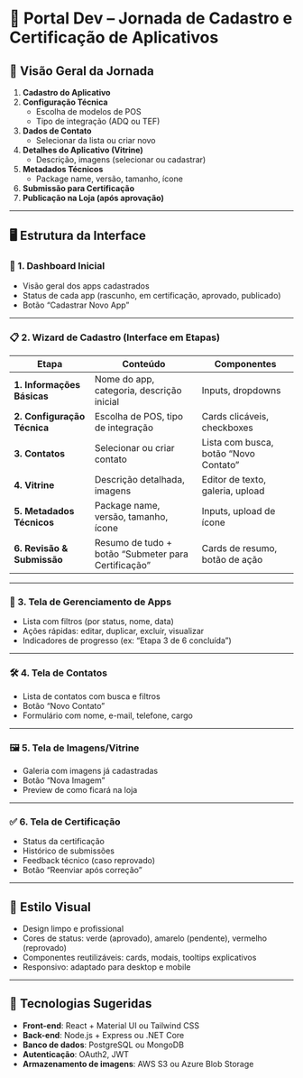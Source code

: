 # 🧩 Portal Dev – Jornada de Cadastro e Certificação de Aplicativos

## 🧭 Visão Geral da Jornada

1. **Cadastro do Aplicativo**
2. **Configuração Técnica**
   - Escolha de modelos de POS
   - Tipo de integração (ADQ ou TEF)
3. **Dados de Contato**
   - Selecionar da lista ou criar novo
4. **Detalhes do Aplicativo (Vitrine)**
   - Descrição, imagens (selecionar ou cadastrar)
5. **Metadados Técnicos**
   - Package name, versão, tamanho, ícone
6. **Submissão para Certificação**
7. **Publicação na Loja (após aprovação)**

---

## 🖥️ Estrutura da Interface

### 🔷 1. Dashboard Inicial

- Visão geral dos apps cadastrados
- Status de cada app (rascunho, em certificação, aprovado, publicado)
- Botão “Cadastrar Novo App”

---

### 📋 2. Wizard de Cadastro (Interface em Etapas)

| Etapa | Conteúdo | Componentes |
|-------|----------|-------------|
| **1. Informações Básicas** | Nome do app, categoria, descrição inicial | Inputs, dropdowns |
| **2. Configuração Técnica** | Escolha de POS, tipo de integração | Cards clicáveis, checkboxes |
| **3. Contatos** | Selecionar ou criar contato | Lista com busca, botão “Novo Contato” |
| **4. Vitrine** | Descrição detalhada, imagens | Editor de texto, galeria, upload |
| **5. Metadados Técnicos** | Package name, versão, tamanho, ícone | Inputs, upload de ícone |
| **6. Revisão & Submissão** | Resumo de tudo + botão “Submeter para Certificação” | Cards de resumo, botão de ação |

---

### 🧩 3. Tela de Gerenciamento de Apps

- Lista com filtros (por status, nome, data)
- Ações rápidas: editar, duplicar, excluir, visualizar
- Indicadores de progresso (ex: “Etapa 3 de 6 concluída”)

---

### 🛠️ 4. Tela de Contatos

- Lista de contatos com busca e filtros
- Botão “Novo Contato”
- Formulário com nome, e-mail, telefone, cargo

---

### 🖼️ 5. Tela de Imagens/Vitrine

- Galeria com imagens já cadastradas
- Botão “Nova Imagem”
- Preview de como ficará na loja

---

### ✅ 6. Tela de Certificação

- Status da certificação
- Histórico de submissões
- Feedback técnico (caso reprovado)
- Botão “Reenviar após correção”

---

## 🎨 Estilo Visual

- Design limpo e profissional
- Cores de status: verde (aprovado), amarelo (pendente), vermelho (reprovado)
- Componentes reutilizáveis: cards, modais, tooltips explicativos
- Responsivo: adaptado para desktop e mobile

---

## 🔧 Tecnologias Sugeridas

- **Front-end**: React + Material UI ou Tailwind CSS
- **Back-end**: Node.js + Express ou .NET Core
- **Banco de dados**: PostgreSQL ou MongoDB
- **Autenticação**: OAuth2, JWT
- **Armazenamento de imagens**: AWS S3 ou Azure Blob Storage